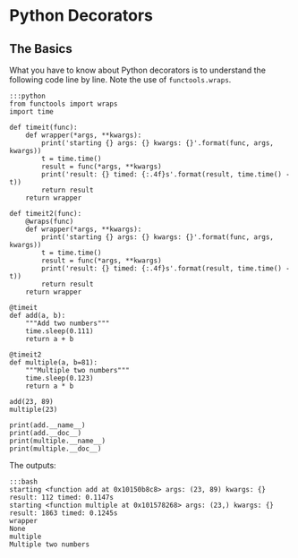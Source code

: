 Python Decorators
=================

## The Basics

What you have to know about Python decorators is to understand the following
code line by line. Note the use of `functools.wraps`.

    :::python
    from functools import wraps
    import time

    def timeit(func):
        def wrapper(*args, **kwargs):
            print('starting {} args: {} kwargs: {}'.format(func, args, kwargs))
            t = time.time()
            result = func(*args, **kwargs)
            print('result: {} timed: {:.4f}s'.format(result, time.time() - t))
            return result
        return wrapper

    def timeit2(func):
        @wraps(func)
        def wrapper(*args, **kwargs):
            print('starting {} args: {} kwargs: {}'.format(func, args, kwargs))
            t = time.time()
            result = func(*args, **kwargs)
            print('result: {} timed: {:.4f}s'.format(result, time.time() - t))
            return result
        return wrapper

    @timeit
    def add(a, b):
        """Add two numbers"""
        time.sleep(0.111)
        return a + b

    @timeit2
    def multiple(a, b=81):
        """Multiple two numbers"""
        time.sleep(0.123)
        return a * b

    add(23, 89)
    multiple(23)

    print(add.__name__)
    print(add.__doc__)
    print(multiple.__name__)
    print(multiple.__doc__)

The outputs:

    :::bash
    starting <function add at 0x10150b8c8> args: (23, 89) kwargs: {}
    result: 112 timed: 0.1147s
    starting <function multiple at 0x101578268> args: (23,) kwargs: {}
    result: 1863 timed: 0.1245s
    wrapper
    None
    multiple
    Multiple two numbers



